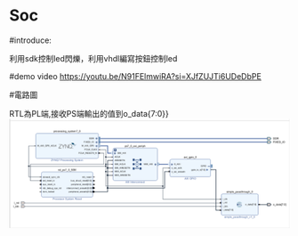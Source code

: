 # Soc
#introduce:

利用sdk控制led閃爍，利用vhdl編寫按鈕控制led

#demo video
https://youtu.be/N91FElmwiRA?si=XJfZUJTi6UDeDbPE

#電路圖 

RTL為PL端,接收PS端輸出的值到o_data{7:0}}
![image](https://github.com/Gitmangood/Soc/blob/main/image.png)
